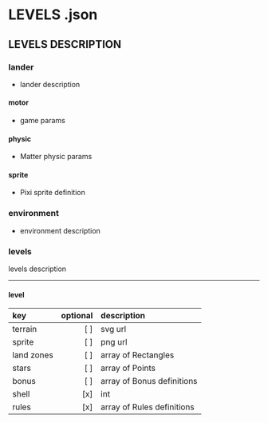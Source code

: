 # LEVELS .json

## LEVELS DESCRIPTION


### lander
- lander description  

#### motor
- game params
#### physic
- Matter physic params
#### sprite
- Pixi sprite definition

### environment
- environment description 

### levels
levels description

----


#### level

key | optional |  description |
:--- | ---: | :--- |
terrain | [ ] | svg url |
sprite | [ ] | png url |
land zones| [ ] | array of Rectangles  |
stars | [ ] | array of Points  |
bonus | [ ] | array of Bonus definitions |
shell | [x] | int|
rules | [x] | array of Rules definitions |